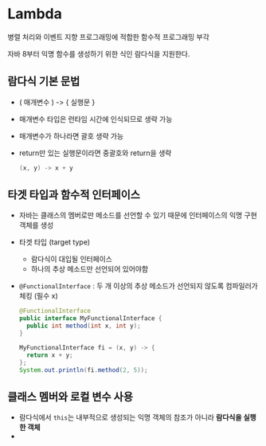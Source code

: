 # Lambda

병렬 처리와 이벤트 지향 프로그래밍에 적합한 함수적 프로그래밍 부각

자바 8부터 익명 함수를 생성하기 위한 식인 람다식을 지원한다.



## 람다식 기본 문법

- ( 매개변수 ) -> { 실행문 } 
- 매개변수 타입은 런타임 시간에 인식되므로 생략 가능

- 매개변수가 하나라면 괄호 생략 가능

- return만 있는 실행문이라면 중괄호와 return을 생략

  ```java
  (x, y) -> x + y
  ```



## 타겟 타입과 함수적 인터페이스

- 자바는 클래스의 멤버로만 메소드를 선언할 수 있기 때문에 인터페이스의 익명 구현 객체를 생성

- 타겟 타입 (target type)
  - 람다식이 대입될 인터페이스
  - 하나의 추상 메소드만 선언되어 있어야함



- `@FunctionalInterface` : 두 개 이상의 추상 메소드가 선언되지 않도록 컴파일러가 체킹 (필수 x)

  ```java
  @FunctionalInterface
  public interface MyFunctionalInterface {
    public int method(int x, int y);
  }
  ```

  ```java
  MyFunctionalInterface fi = (x, y) -> {
    return x + y;
  };
  System.out.println(fi.method(2, 5));
  ```



## 클래스 멤버와 로컬 변수 사용

- 람다식에서 `this`는 내부적으로 생성되는 익명 객체의 참조가 아니라 **람다식을 실행한 객체**
- 